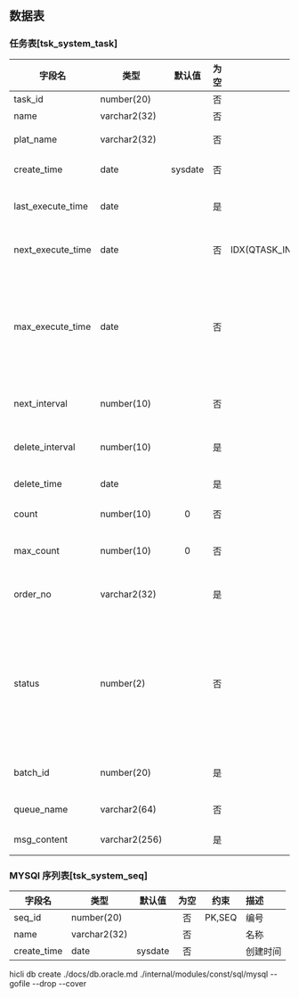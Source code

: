 ## 数据表

### 任务表[tsk_system_task]

| 字段名            | 类型          | 默认值  | 为空  |                           约束                           | 描述                                        |
| ----------------- | ------------- | :-----: | :---: | :------------------------------------------------------: | :------------------------------------------ |
| task_id           | number(20)    |         |  否   |                          PK,SEQ                          | 编号                                        |
| name              | varchar2(32)  |         |  否   |                                                          | 名称                                        |
| plat_name         | varchar2(32)  |         |  否   |                                                          | 平台名称                                    |
| create_time       | date          | sysdate |  否   |                                                          | 创建时间                                    |
| last_execute_time | date          |         |  是   |                                                          | 上次执行时间                                |
| next_execute_time | date          |         |  否   | IDX(QTASK_INFO_BATCH_ID,1),IDX(qtask_max_execute_time,2) | 下次执行时间                                |
| max_execute_time  | date          |         |  否   |              IDX(qtask_max_execute_time,1)               | 执行期限(此时间前的任务可以被执行)          |
| next_interval     | number(10)    |         |  否   |                                                          | 时间间隔,秒数                               |
| delete_interval   | number(10)    |         |  是   |                                                          | 删除间隔,秒数                               |
| delete_time       | date          |         |  是   |                           IDX                            | 删除期限                                    |
| count             | number(10)    |    0    |  否   |                                                          | 执行次数                                    |
| max_count         | number(10)    |    0    |  否   |                                                          | 最大执行次数                                |
| order_no          | varchar2(32)  |         |  是   |                                                          | 外部业务单号                                |
| status            | number(2)     |         |  否   |                                                          | 状态(20 等待，30 正在,0 已处理,90 处理失败) |
| batch_id          | number(20)    |         |  是   |                IDX(QTASK_INFO_BATCH_ID,2)                | 执行批次号                                  |
| queue_name        | varchar2(64)  |         |  否   |                                                          | 消息队列                                    |
| msg_content       | varchar2(256) |         |  是   |                                                          | 消息内容                                    |

### MYSQl 序列表[tsk_system_seq]

| 字段名      | 类型         | 默认值  | 为空  |  约束  | 描述     |
| ----------- | ------------ | :-----: | :---: | :----: | :------- |
| seq_id      | number(20)   |         |  否   | PK,SEQ | 编号     |
| name        | varchar2(32) |         |  否   |        | 名称     |
| create_time | date         | sysdate |  否   |        | 创建时间 |


hicli db create ./docs/db.oracle.md  ./internal/modules/const/sql/mysql --gofile --drop --cover
